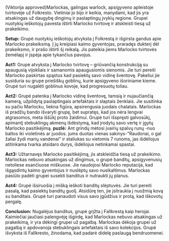 (Viktorija approved)Marlockas, galingas warlock, apsigyveno apleistoje tvirtovėje už Folkresto. Vietiniai jo bijo ir keikia, manydami, kad jis yra atsakingas už daugybę dingimų ir paslaptingų įvykių regione. Grupei nuotykių ieškotojų pavesta ištirti Marlocko tvirtovę ir atskleisti tiesą už prakeikimo.

**Setup:** 
Grupė nuotykių ieškotojų atvyksta į Folkrestą ir išgirsta gandus apie Marlocko prakeiksmą. Į jų kreipiasi kaimo gyventojas, praradęs dukterį dėl prakeiksmo, ir prašo ištirti šį reikalą. Jis pateikia jiems Marlocko tvirtovės žemėlapį ir įspėja apie tykančius pavojus.

**Act1:**
Grupė atvyksta į Marlocko tvirtovę – griūvančią konstrukciją su apaugusią vijokliais ir samanomis apaugusiomis sienomis. Jie turi pereiti Marlocko paskirtas spąstus kad pasiektų savo vidinę šventovę. Pakeliui jie susiduria su grupe priešiškų goblinų, kurie apsigyveno išoriniame kieme. Grupė turi nugalėti goblinus kovoje, kad progresuotų toliau.

**Act2:**
Grupė patenka į Marlocko vidinę šventovę, tamsią ir nujaučiančią kamerą, užpildytą paslaptingais artefaktais ir slaptais ženklais. Jie susitinka su pačiu Marlocku, liekna figūra, apsirengusia juodais chalatais. Marlockas iš pradžių bando išvaryti grupę, bet supratęs, kad jos nėra lengvai atgrasomos, meta iššūkį proto žaidimui. Grupė turi išspręsti galvosūkį, apimantį stebuklingų akmenų išdėstymą, kad įrodytų savo vertę ir įgytų Marlocko pasitikėjimą.
**puzlė:**
Ant grindų mėtosi įvairių spalvų runų -nuo baltos iki violetinės ar juodos. jums duotas vienas sakinys-"Raudonai, o gal žaliai žydi marių vandenai" ir staliukas su vietomis 7 runoms, jas išdėliojus atitinkama tvarka atsidaro durys, išdėliojus netinkamai spastai.

**Act3:**
Užtarnavęs Marlocko pasitikėjimą, jis atskleidžia tiesą už prakeikimo. Marlockas nebuvo atsakingas už dingimus, o grupė banditų, apsigyvenusių netoliese esančiuose miškuose. Jie naudojosi Marlocko reputacija, kad išgąsdintų kaimo gyventojus ir nuslėptų savo nusikaltimus. Marlockas pasiūlo padėti grupei susekti banditus ir nutraukti jų planus.

**Act4:**
Grupė išsiruošia į mišką ieškoti banditų slėptuvės. Jie turi pereiti pasalą, kad pasiektų banditų guolį. Atsidūrę ten, jie įsitraukia į nuožmią kovą su banditais. Grupė turi panaudoti visus savo įgūdžius ir protą, kad iškovotų pergalę.

**Conclusion:**
Nugalėjus banditus, grupė grįžta į Fallkrestą kaip herojai. Kaimiečiai jaučiasi palengvėję išgirdę, kad Marlockas nebuvo atsakingas už prakeikimą, ir yra dėkingi grupei už pagalbą. Marlockas dėkoja grupei už pagalbą ir apdovanoja stebuklingais artefaktais iš savo kolekcijos. Grupė išvyksta iš Fallkresto, žinodama, kad padarė didelę paslaugą bendruomenei.